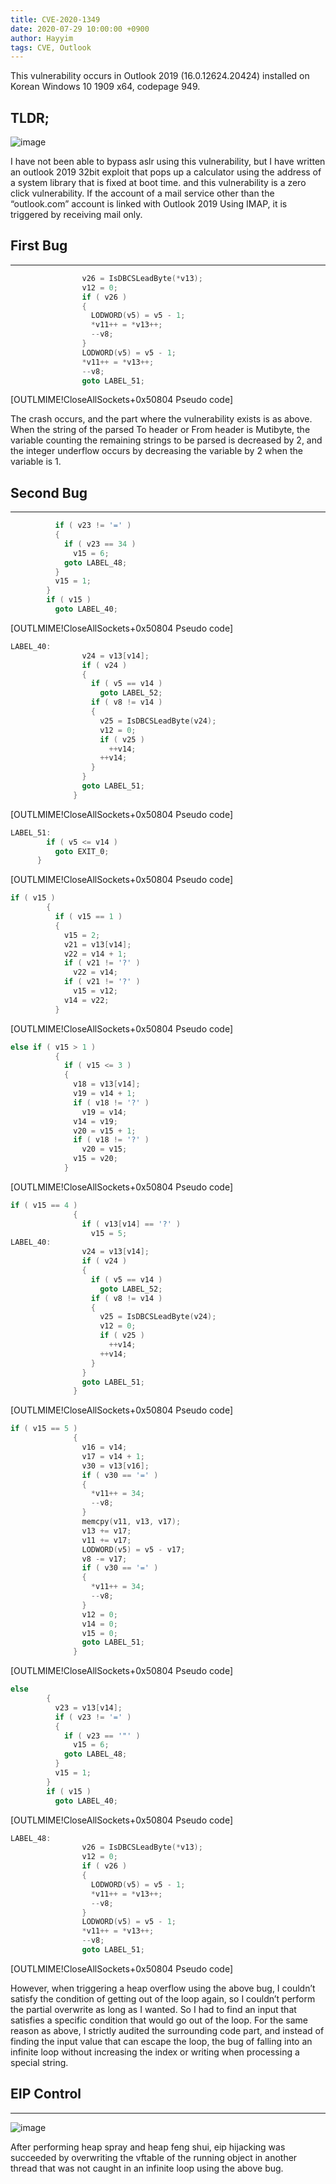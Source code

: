 ```yaml
---
title: CVE-2020-1349
date: 2020-07-29 10:00:00 +0900
author: Hayyim
tags: CVE, Outlook
---
```


This vulnerability occurs in Outlook 2019 (16.0.12624.20424) installed on Korean Windows 10 1909 x64, codepage 949.

## TLDR;

![image](https://user-images.githubusercontent.com/123063675/214989653-2a93ac4f-701a-4a25-9090-36391e95ff6b.png)

I have not been able to bypass aslr using this vulnerability, but I have written an outlook 2019 32bit exploit that pops up a calculator using the address of a system library that is fixed at boot time. and this vulnerability is a zero click vulnerability. If the account of a mail service other than the “outlook.com” account is linked with Outlook 2019 Using IMAP, it is triggered by receiving mail only.

## First Bug

---

```cpp
                v26 = IsDBCSLeadByte(*v13);
                v12 = 0;
                if ( v26 )
                {
                  LODWORD(v5) = v5 - 1;
                  *v11++ = *v13++;
                  --v8;
                }
                LODWORD(v5) = v5 - 1;
                *v11++ = *v13++;
                --v8;
                goto LABEL_51;
```

[OUTLMIME!CloseAllSockets+0x50804 Pseudo code]

The crash occurs, and the part where the vulnerability exists is as above. When the string of the parsed To header or From header is Mutibyte, the variable counting the remaining strings to be parsed is decreased by 2, and the integer underflow occurs by decreasing the variable by 2 when the variable is 1.

## Second Bug

---

```cpp
          if ( v23 != '=' )
          {
            if ( v23 == 34 )
              v15 = 6;
            goto LABEL_48;
          }
          v15 = 1;
        }
        if ( v15 )
          goto LABEL_40;
```

[OUTLMIME!CloseAllSockets+0x50804 Pseudo code]

```cpp
LABEL_40:
                v24 = v13[v14];
                if ( v24 )
                {
                  if ( v5 == v14 )
                    goto LABEL_52;
                  if ( v8 != v14 )
                  {
                    v25 = IsDBCSLeadByte(v24);
                    v12 = 0;
                    if ( v25 )
                      ++v14;
                    ++v14;
                  }
                }
                goto LABEL_51;
              }
```

[OUTLMIME!CloseAllSockets+0x50804 Pseudo code]

```cpp
LABEL_51:
        if ( v5 <= v14 )
          goto EXIT_0;
      }
```

[OUTLMIME!CloseAllSockets+0x50804 Pseudo code]

```cpp
if ( v15 )
        {
          if ( v15 == 1 )
          {
            v15 = 2;
            v21 = v13[v14];
            v22 = v14 + 1;
            if ( v21 != '?' )
              v22 = v14;
            if ( v21 != '?' )
              v15 = v12;
            v14 = v22;
          }
```

[OUTLMIME!CloseAllSockets+0x50804 Pseudo code]

```cpp
else if ( v15 > 1 )
          {
            if ( v15 <= 3 )
            {
              v18 = v13[v14];
              v19 = v14 + 1;
              if ( v18 != '?' )
                v19 = v14;
              v14 = v19;
              v20 = v15 + 1;
              if ( v18 != '?' )
                v20 = v15;
              v15 = v20;
            }
```

[OUTLMIME!CloseAllSockets+0x50804 Pseudo code]

```cpp
if ( v15 == 4 )
              {
                if ( v13[v14] == '?' )
                  v15 = 5;
LABEL_40:
                v24 = v13[v14];
                if ( v24 )
                {
                  if ( v5 == v14 )
                    goto LABEL_52;
                  if ( v8 != v14 )
                  {
                    v25 = IsDBCSLeadByte(v24);
                    v12 = 0;
                    if ( v25 )
                      ++v14;
                    ++v14;
                  }
                }
                goto LABEL_51;
              }
```

[OUTLMIME!CloseAllSockets+0x50804 Pseudo code]

```cpp
if ( v15 == 5 )
              {
                v16 = v14;
                v17 = v14 + 1;
                v30 = v13[v16];
                if ( v30 == '=' )
                {
                  *v11++ = 34;
                  --v8;
                }
                memcpy(v11, v13, v17);
                v13 += v17;
                v11 += v17;
                LODWORD(v5) = v5 - v17;
                v8 -= v17;
                if ( v30 == '=' )
                {
                  *v11++ = 34;
                  --v8;
                }
                v12 = 0;
                v14 = 0;
                v15 = 0;
                goto LABEL_51;
              }
```

[OUTLMIME!CloseAllSockets+0x50804 Pseudo code]

```cpp
else
        {
          v23 = v13[v14];
          if ( v23 != '=' )
          {
            if ( v23 == '"' )
              v15 = 6;
            goto LABEL_48;
          }
          v15 = 1;
        }
        if ( v15 )
          goto LABEL_40;
```

[OUTLMIME!CloseAllSockets+0x50804 Pseudo code]

```cpp
LABEL_48:
                v26 = IsDBCSLeadByte(*v13);
                v12 = 0;
                if ( v26 )
                {
                  LODWORD(v5) = v5 - 1;
                  *v11++ = *v13++;
                  --v8;
                }
                LODWORD(v5) = v5 - 1;
                *v11++ = *v13++;
                --v8;
                goto LABEL_51;
```

[OUTLMIME!CloseAllSockets+0x50804 Pseudo code]

However, when triggering a heap overflow using the above bug, I couldn’t satisfy the condition of getting out of the loop again, so I couldn’t perform the partial overwrite as long as I wanted. So I had to find an input that satisfies a specific condition that would go out of the loop. For the same reason as above, I strictly audited the surrounding code part, and instead of finding the input value that can escape the loop, the bug of falling into an infinite loop without increasing the index or writing when processing a special string.

## EIP Control

---

![image](https://user-images.githubusercontent.com/123063675/214990123-b637c53b-e0b4-432c-bcbe-cfb79b7cdf97.png)

After performing heap spray and heap feng shui, eip hijacking was succeeded by overwriting the vftable of the running object in another thread that was not caught in an infinite loop using the above bug.